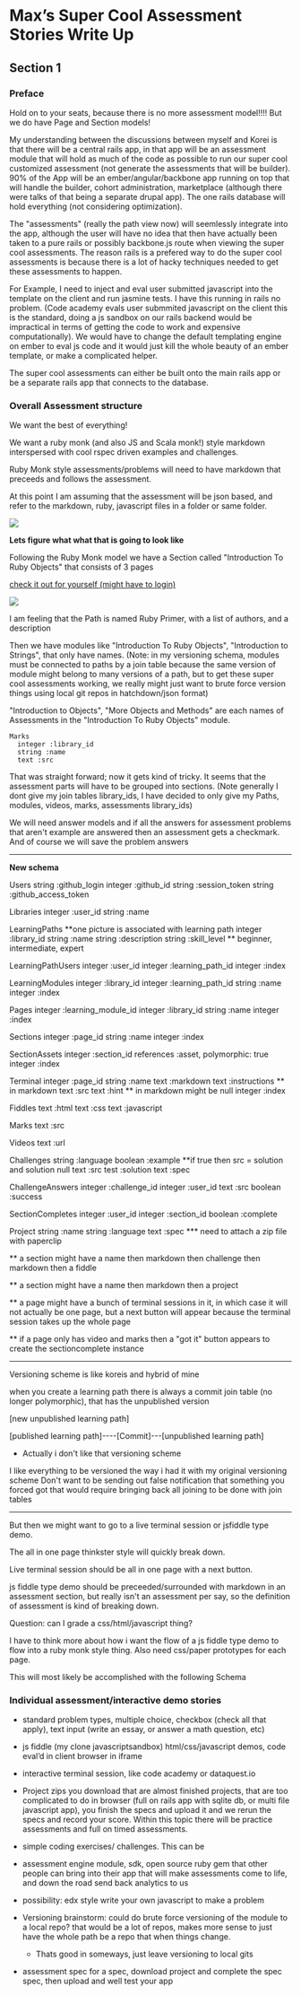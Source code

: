 Max’s Super Cool Assessment Stories Write Up
========================================

## Section 1

### Preface

Hold on to your seats, because there is no more assessment model!!!! But we do have Page and Section models!

My understanding between the discussions between myself and Korei is that there will be a central rails app, in that app will be an assessment module that will hold as much of the code as possible to run our super cool customized assessment (not generate the assessments that will be builder).  90% of the App will be an ember/angular/backbone app running on top that will handle the builder, cohort administration, marketplace (although there were talks of that being a separate drupal app).  The one rails database will hold everything (not considering optimization).

The "assessments" (really the path view now) will seemlessly integrate into the app, although the user will have no idea that then have actually been taken to a pure rails or possibly backbone.js route when viewing the super cool assessments.  The reason rails is a prefered way to do the super cool assessments is because there is a lot of hacky techniques needed to get these assessments to happen. 

For Example, I need to inject and eval user submitted javascript into the template on the client and run jasmine tests.  I have this running in rails no problem.  (Code academy evals user submmited javascript on the client this is the standard, doing a js sandbox on our rails backend would be impractical in terms of getting the code to work and expensive computationally).  We would have to change the default templating engine on ember to eval js code and it would just kill the whole beauty of an ember template, or make a complicated helper.

The super cool assessments can either be built onto the main rails app or be a separate rails app that connects to the database.

### Overall Assessment structure

We want the best of everything!

We want a ruby monk (and also JS and Scala monk!) style markdown interspersed with cool rspec driven examples and challenges.

Ruby Monk style assessments/problems will need to have markdown that preceeds and follows the assessment.  

At this point I am assuming that the assessment will be json based, and refer to the markdown, ruby, javascript files in a folder or same folder.

![](ruby_monk01.png)

**Lets figure what what that is going to look like**

Following the Ruby Monk model we have a Section called "Introduction To Ruby Objects" that consists of 3 pages 

[check it out for yourself (might have to login)](https://rubymonk.com/learning/books/1-ruby-primer)

![](ruby_monk02.png)

I am feeling that the Path is named Ruby Primer, with a list of authors, and a description


Then we have modules like "Introduction To Ruby Objects", "Introduction to Strings", that only have names.  (Note: in my versioning schema, modules must be connected to paths by a join table because the same version of module might belong to many versions of a path, but to get these super cool assessments working, we really might just want to brute force version things using local git repos in hatchdown/json format)

"Introduction to Objects", "More Objects and Methods" are each names of Assessments in the "Introduction To Ruby Objects" module.

    Marks
      integer :library_id
      string :name
      text :src




That was straight forward; now it gets kind of tricky.  It seems that the assessment parts will have to be grouped into sections.  (Note generally I dont give my join tables library_ids, I have decided to only give my Paths, modules, videos, marks, assessments library_ids)

We will need answer models and if all the answers for assessment problems that aren't example are answered then an assessment gets a checkmark.  And of course we will save the problem answers









***************
**New schema**

Users
  string :github_login
  integer :github_id
  string :session_token
  string :github_access_token

Libraries
  integer :user_id
  string :name

LearningPaths                     **one picture is associated with learning path
  integer :library_id
  string :name
  string :description
  string :skill_level             ** beginner, intermediate, expert

LearningPathUsers
  integer :user_id
  integer :learning_path_id
  integer :index

LearningModules
  integer :library_id
  integer :learning_path_id
  string :name
  integer :index

Pages
  integer :learning_module_id
  integer :library_id
  string :name
  integer :index

Sections
  integer :page_id
  string :name
  integer :index

SectionAssets
  integer :section_id
  references :asset, polymorphic: true
  integer :index

Terminal
  integer :page_id
  string :name
  text :markdown
  text :instructions            ** in markdown
  text :src
  text :hint                    ** in markdown might be null
  integer :index

Fiddles
  text :html
  text :css
  text :javascript

Marks
  text :src

Videos
  text :url

Challenges
  string :language
  boolean :example                **if true then src = solution and solution null
  text :src
  test :solution
  text :spec

ChallengeAnswers
  integer :challenge_id
  integer :user_id
  text :src
  boolean :success

SectionCompletes
  integer :user_id
  integer :section_id
  boolean :complete

Project
  string :name
  string :language
  text :spec
  *** need to attach a zip file with paperclip



** a section might have a name then markdown then challenge then markdown then a fiddle

** a section might have a name then markdown then a project

** a page might have a bunch of terminal sessions in it, in which case it will not actually be one page, but a next button will appear because the terminal session takes up the whole page

** if a page only has video and marks then a "got it" button appears to create the sectioncomplete instance

****************

Versioning scheme is like koreis and hybrid of mine

when you create a learning path there is always a commit join table (no longer polymorphic), that has the unpublished version



[new unpublished learning path]

[published learning path]----[Commit]---[unpublished learning path]


- Actually i don't like that versioning scheme

I like everything to be versioned the way i had it with my original versioning scheme
  Don't want to be sending out false notification that something you forced got 
  that would require bringing back all joining to be done with join tables


*************


But then we might want to go to a live terminal session or jsfiddle type demo.

The all in one page thinkster style will quickly break down.

Live terminal session should be all in one page with a next button.

js fiddle type demo should be preceeded/surrounded with markdown in an assessment section, but really isn't an assessment per say, so the definition of assessment is kind of breaking down.

Question: can I grade a css/html/javascript thing?

I have to think more about how i want the flow of a js fiddle type demo to flow into a ruby monk style thing.  Also need css/paper prototypes for each page.




This will most likely be accomplished with the following Schema




### Individual assessment/interactive demo stories

- standard problem types, multiple choice, checkbox (check all that apply), text input (write an essay, or answer a math question, etc)

- js fiddle (my clone javascriptsandbox) html/css/javascript demos, code eval’d in client browser in iframe 

- interactive terminal session, like code academy or dataquest.io

- Project zips you download that are almost finished projects, that are too complicated to do in browser (full on rails app with sqlite db, or multi file javascript app), you finish the specs and upload it and we rerun the specs and record your score.  Within this topic there will be practice assessments and full on timed assessments.

- simple coding exercises/ challenges.  This can be 


- assessment engine module, sdk, open source ruby gem that other people can bring into their app that will make assessments come to life, and down the road send back analytics to us




- possibility: edx style write your own javascript to make a problem





- Versioning brainstorm:  could do brute force versioning of the module to a local repo? that would be a lot of repos, makes more sense to just have the whole path be a repo that when things change.  

  - Thats good in someways, just leave versioning to local gits


- assessment spec for a spec, download project and complete the spec spec, then upload and well test your app



